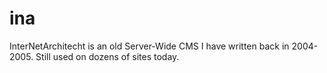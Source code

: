 ina
===

InterNetArchitecht is an old Server-Wide CMS I have written back in 2004-2005. Still used on dozens of sites today.
